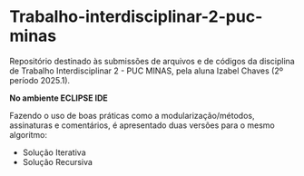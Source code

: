 # Trabalho-interdisciplinar-2-puc-minas
Repositório destinado às submissões de arquivos e de códigos da disciplina de Trabalho Interdisciplinar 2 - PUC MINAS, pela aluna Izabel Chaves (2º período 2025.1). 

**No ambiente ECLIPSE IDE**

Fazendo o uso de boas práticas como a modularização/métodos, assinaturas e comentários, é apresentado duas versões para o mesmo algoritmo:

* Solução Iterativa
* Solução Recursiva
